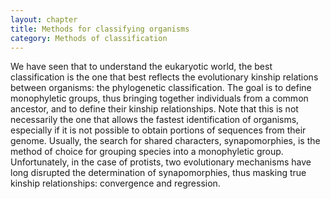 ```yaml
---
layout: chapter
title: Methods for classifying organisms
category: Methods of classification
---
```

We have seen that to understand the eukaryotic world, the best classification is the one that best reflects the evolutionary kinship relations between organisms: the phylogenetic classification. The goal is to define monophyletic groups, thus bringing together individuals from a common ancestor, and to define their kinship relationships. Note that this is not necessarily the one that allows the fastest identification of organisms, especially if it is not possible to obtain portions of sequences from their genome. Usually, the search for shared characters, synapomorphies, is the method of choice for grouping species into a monophyletic group. Unfortunately, in the case of protists, two evolutionary mechanisms have long disrupted the determination of synapomorphies, thus masking true kinship relationships: convergence and regression.
